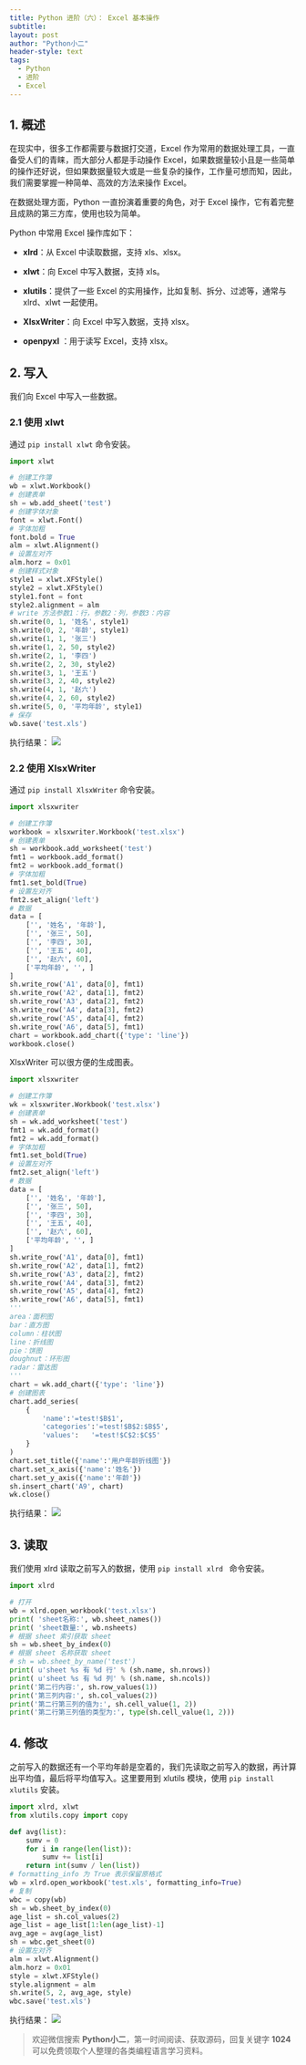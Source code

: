 ```yaml
---
title: Python 进阶（六）： Excel 基本操作
subtitle: 
layout: post
author: "Python小二"
header-style: text
tags:
  - Python
  - 进阶
  - Excel
---
```


## 1. 概述

在现实中，很多工作都需要与数据打交道，Excel 作为常用的数据处理工具，一直备受人们的青睐，而大部分人都是手动操作 Excel，如果数据量较小且是一些简单的操作还好说，但如果数据量较大或是一些复杂的操作，工作量可想而知，因此，我们需要掌握一种简单、高效的方法来操作 Excel。

在数据处理方面，Python 一直扮演着重要的角色，对于 Excel 操作，它有着完整且成熟的第三方库，使用也较为简单。

Python 中常用 Excel 操作库如下：

* **xlrd**：从 Excel 中读取数据，支持 xls、xlsx。

* **xlwt**：向 Excel 中写入数据，支持 xls。

* **xlutils**：提供了一些 Excel 的实用操作，比如复制、拆分、过滤等，通常与 xlrd、xlwt 一起使用。

* **XlsxWriter**：向 Excel 中写入数据，支持 xlsx。

* **openpyxl** ：用于读写 Excel，支持 xlsx。

## 2. 写入

我们向 Excel 中写入一些数据。

### 2.1 使用 xlwt

通过 `pip install xlwt` 命令安装。

```python
import xlwt

# 创建工作簿
wb = xlwt.Workbook()
# 创建表单
sh = wb.add_sheet('test')
# 创建字体对象
font = xlwt.Font()
# 字体加粗
font.bold = True
alm = xlwt.Alignment()
# 设置左对齐
alm.horz = 0x01
# 创建样式对象
style1 = xlwt.XFStyle()
style2 = xlwt.XFStyle()
style1.font = font
style2.alignment = alm
# write 方法参数1：行，参数2：列，参数3：内容
sh.write(0, 1, '姓名', style1)
sh.write(0, 2, '年龄', style1)
sh.write(1, 1, '张三')
sh.write(1, 2, 50, style2)
sh.write(2, 1, '李四')
sh.write(2, 2, 30, style2)
sh.write(3, 1, '王五')
sh.write(3, 2, 40, style2)
sh.write(4, 1, '赵六')
sh.write(4, 2, 60, style2)
sh.write(5, 0, '平均年龄', style1)
# 保存
wb.save('test.xls')
```

执行结果：
![](https://img-blog.csdnimg.cn/20200223141121565.PNG)

### 2.2 使用 XlsxWriter 

通过 `pip install XlsxWriter` 命令安装。

```python
import xlsxwriter

# 创建工作簿
workbook = xlsxwriter.Workbook('test.xlsx')
# 创建表单
sh = workbook.add_worksheet('test')
fmt1 = workbook.add_format()
fmt2 = workbook.add_format()
# 字体加粗
fmt1.set_bold(True)
# 设置左对齐
fmt2.set_align('left')
# 数据
data = [
    ['', '姓名', '年龄'],
    ['', '张三', 50],
    ['', '李四', 30],
    ['', '王五', 40],
    ['', '赵六', 60],
    ['平均年龄', '', ]
]
sh.write_row('A1', data[0], fmt1)
sh.write_row('A2', data[1], fmt2)
sh.write_row('A3', data[2], fmt2)
sh.write_row('A4', data[3], fmt2)
sh.write_row('A5', data[4], fmt2)
sh.write_row('A6', data[5], fmt1)
chart = workbook.add_chart({'type': 'line'})
workbook.close()
```

XlsxWriter 可以很方便的生成图表。

```python
import xlsxwriter

# 创建工作簿
wk = xlsxwriter.Workbook('test.xlsx')
# 创建表单
sh = wk.add_worksheet('test')
fmt1 = wk.add_format()
fmt2 = wk.add_format()
# 字体加粗
fmt1.set_bold(True)
# 设置左对齐
fmt2.set_align('left')
# 数据
data = [
    ['', '姓名', '年龄'],
    ['', '张三', 50],
    ['', '李四', 30],
    ['', '王五', 40],
    ['', '赵六', 60],
    ['平均年龄', '', ]
]
sh.write_row('A1', data[0], fmt1)
sh.write_row('A2', data[1], fmt2)
sh.write_row('A3', data[2], fmt2)
sh.write_row('A4', data[3], fmt2)
sh.write_row('A5', data[4], fmt2)
sh.write_row('A6', data[5], fmt1)
'''
area：面积图
bar：直方图
column：柱状图
line：折线图
pie：饼图
doughnut：环形图
radar：雷达图
'''
chart = wk.add_chart({'type': 'line'})
# 创建图表
chart.add_series(
    {
        'name':'=test!$B$1',
        'categories':'=test!$B$2:$B$5',
        'values':   '=test!$C$2:$C$5'
    }
)
chart.set_title({'name':'用户年龄折线图'})
chart.set_x_axis({'name':'姓名'})
chart.set_y_axis({'name':'年龄'})
sh.insert_chart('A9', chart)
wk.close()
```

执行结果：
![](https://img-blog.csdnimg.cn/20200223163358274.PNG)

## 3. 读取

我们使用 xlrd 读取之前写入的数据，使用 `pip install xlrd ` 命令安装。

```python
import xlrd

# 打开
wb = xlrd.open_workbook('test.xlsx')
print( 'sheet名称:', wb.sheet_names())
print( 'sheet数量:', wb.nsheets)
# 根据 sheet 索引获取 sheet
sh = wb.sheet_by_index(0)
# 根据 sheet 名称获取 sheet
# sh = wb.sheet_by_name('test')
print( u'sheet %s 有 %d 行' % (sh.name, sh.nrows))
print( u'sheet %s 有 %d 列' % (sh.name, sh.ncols))
print('第二行内容:', sh.row_values(1))
print('第三列内容:', sh.col_values(2))
print('第二行第三列的值为:', sh.cell_value(1, 2))
print('第二行第三列值的类型为:', type(sh.cell_value(1, 2)))
```

## 4. 修改
之前写入的数据还有一个平均年龄是空着的，我们先读取之前写入的数据，再计算出平均值，最后将平均值写入。这里要用到 xlutils 模块，使用 `pip install xlutils` 安装。

```python
import xlrd, xlwt
from xlutils.copy import copy

def avg(list):
    sumv = 0
    for i in range(len(list)):
        sumv += list[i]
    return int(sumv / len(list))
# formatting_info 为 True 表示保留原格式
wb = xlrd.open_workbook('test.xls', formatting_info=True)
# 复制
wbc = copy(wb)
sh = wb.sheet_by_index(0)
age_list = sh.col_values(2)
age_list = age_list[1:len(age_list)-1]
avg_age = avg(age_list)
sh = wbc.get_sheet(0)
# 设置左对齐
alm = xlwt.Alignment()
alm.horz = 0x01
style = xlwt.XFStyle()
style.alignment = alm
sh.write(5, 2, avg_age, style)
wbc.save('test.xls')
```

执行结果：
![](https://img-blog.csdnimg.cn/20200223183016862.PNG)

> 欢迎微信搜索 **Python小二**，第一时间阅读、获取源码，回复关键字 **1024** 可以免费领取个人整理的各类编程语言学习资料。